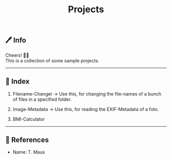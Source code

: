 <h1 align="center"> Projects </h1></br>

## 🖊 Info

Cheers! 👋🏼   
This is a collection of some sample projects.

---

## 🌵 Index

1. Filename-Changer
-> Use this, for changing the file-names of a bunch of files in a specified folder.

2. Image-Metadata
-> Use this, for reading the EXIF-Metadata of a foto.

3. BMI-Calculator

---

## 📜 References
- Name: T. Maus
